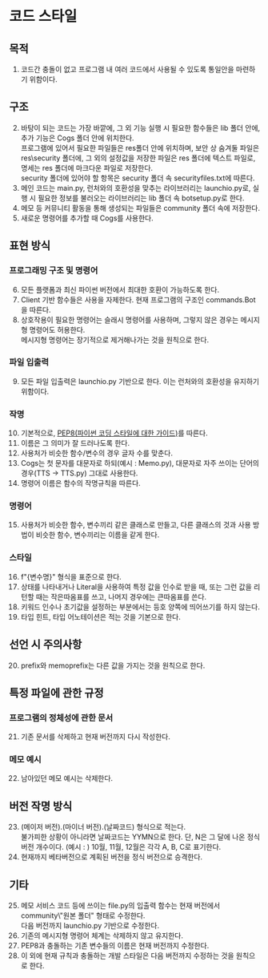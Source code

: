 # 코드 스타일

## 목적
1. 코드간 충돌이 없고 프로그램 내 여러 코드에서 사용될 수 있도록 통일안을 마련하기 위함이다. 

## 구조
2. 바탕이 되는 코드는 가장 바깥에, 그 외 기능 실행 시 필요한 함수들은 lib 폴더 안에, 추가 기능은 Cogs 폴더 안에 위치한다.\
  프로그램에 있어서 필요한 파일들은 res폴더 안에 위치하며, 보안 상 숨겨둘 파일은 res\\security 폴더에, 그 외의 설정값을 저장한 파일은 res 폴더에 텍스트 파일로, 명세는 res 폴더에 마크다운 파일로 저장한다. \
  security 폴더에 있어야 할 항목은 security 폴더 속 securityfiles.txt에 따른다. 
3. 메인 코드는 main.py, 런처와의 호환성을 맞추는 라이브러리는 launchio.py로, 실행 시 필요한 정보를 불러오는 라이브러리는 lib 폴더 속 botsetup.py로 한다. 
4. 메모 등 커뮤니티 활동을 통해 생성되는 파일들은 community 폴더 속에 저장한다. 
5. 새로운 명령어를 추가할 때 Cogs를 사용한다. 

## 표현 방식

### 프로그래밍 구조 및 명령어

6. 모든 플랫폼과 최신 파이썬 버전에서 최대한 호환이 가능하도록 한다. 
7. Client 기반 함수들은 사용을 자제한다. 현재 프로그램의 구조인 commands.Bot을 따른다. 
8. 상호작용이 필요한 명령어는 슬래시 명령어를 사용하며, 그렇지 않은 경우는 메시지형 명령어도 허용한다.\
  메시지형 명령어는 장기적으로 제거해나가는 것을 원칙으로 한다. 

### 파일 입출력
9. 모든 파일 입출력은 launchio.py 기반으로 한다. 이는 런처와의 호환성을 유지하기 위함이다. 

### 작명
10. 기본적으로, [PEP8(파이썬 코딩 스타일에 대한 가이드)](<https://peps.python.org/pep-0008/>)를 따른다. 
11. 이름은 그 의미가 잘 드러나도록 한다. 
12. 사용처가 비슷한 함수/변수의 경우 글자 수를 맞춘다. 
13. Cogs는 첫 문자를 대문자로 하되(예시 : Memo.py), 대문자로 자주 쓰이는 단어의 경우(TTS -> TTS.py) 그대로 사용한다. 
14. 명령어 이름은 함수의 작명규칙을 따른다. 

### 명령어
15. 사용처가 비슷한 함수, 변수끼리 같은 클래스로 만들고, 다른 클래스의 것과 사용 방법이 비슷한 함수, 변수끼리는 이름을 같게 한다. 

### 스타일
16. f"{변수명}" 형식을 표준으로 한다. 
17. 상태를 나타내거나 Literal을 사용하여 특정 값을 인수로 받을 때, 또는 그런 값을 리턴할 때는 작은따옴표를 쓰고, 나머지 경우에는 큰따옴표를 쓴다. 
18. 키워드 인수나 초기값을 설정하는 부분에서는 등호 양쪽에 띄어쓰기를 하지 않는다. 
19. 타입 힌트, 타입 어노테이션은 적는 것을 기본으로 한다. 

## 선언 시 주의사항
20. prefix와 memoprefix는 다른 값을 가지는 것을 원칙으로 한다. 

## 특정 파일에 관한 규정

### 프로그램의 정체성에 관한 문서
21. 기존 문서를 삭제하고 현재 버전까지 다시 작성한다. 

### 메모 예시
22. 남아있던 메모 예시는 삭제한다. 

## 버전 작명 방식
23. (메이저 버전).(마이너 버전).(날짜코드) 형식으로 적는다. \
  불가피한 상황이 아니라면 날짜코드는 YYMN으로 한다. 단, N은 그 달에 나온 정식 버전 개수이다. (예시 : )
  10월, 11월, 12월은 각각 A, B, C로 표기한다. 
24. 현재까지 베타버전으로 계획된 버전을 정식 버전으로 승격한다. 

## 기타
25. 메모 서비스 코드 등에 쓰이는 file.py의 입출력 함수는 현재 버전에서 community\\"원본 폴더" 형태로 수정한다.\
  다음 버전까지 launchio.py 기반으로 수정한다. 
26. 기존의 메시지형 명령어 체계는 삭제하지 않고 유지한다. 
27. PEP8과 충돌하는 기존 변수들의 이름은 현재 버전까지 수정한다. 
28. 이 외에 현재 규칙과 충돌하는 개발 스타일은 다음 버전까지 수정하는 것을 원칙으로 한다. 